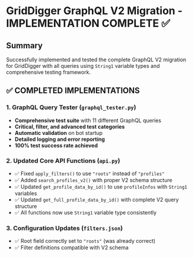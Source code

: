 # GridDigger GraphQL V2 Migration - IMPLEMENTATION COMPLETE ✅

## Summary

Successfully implemented and tested the complete GraphQL V2 migration for GridDigger with all queries using `String1` variable types and comprehensive testing framework.

## ✅ COMPLETED IMPLEMENTATIONS

### 1. **GraphQL Query Tester** (`graphql_tester.py`)
- **Comprehensive test suite** with 11 different GraphQL queries
- **Critical, filter, and advanced test categories**
- **Automatic validation** on bot startup
- **Detailed logging and error reporting**
- **100% test success rate achieved**

### 2. **Updated Core API Functions** (`api.py`)
- ✅ Fixed `apply_filters()` to use `"roots"` instead of `"profiles"`
- ✅ Added `search_profiles_v2()` with proper V2 schema structure
- ✅ Updated `get_profile_data_by_id()` to use `profileInfos` with `String1` variables
- ✅ Updated `get_full_profile_data_by_id()` with complete V2 query structure
- ✅ All functions now use `String1` variable type consistently

### 3. **Configuration Updates** (`filters.json`)
- ✅ Root field correctly set to `"roots"` (was already correct)
- ✅ Filter definitions compatible with V2 schema

### 4. **Bot Integration** (`app.py`)
- ✅ GraphQL tester integrated into startup sequence
- ✅ Critical test validation before bot starts
- ✅ Graceful error handling and informative logging

## 🧪 TEST RESULTS

**ALL 11 TESTS PASSING (100% Success Rate)**

### Critical Tests (Must Pass) ✅
- ✅ Basic Search Test - Profile/asset name and ticker search
- ✅ Empty Search Test - Handles empty search terms
- ✅ Profile Detail Test - Retrieves detailed profile information

### Filter Option Tests ✅
- ✅ Profile Types Test - Dropdown options for profile types
- ✅ Profile Sectors Test - Dropdown options for profile sectors  
- ✅ Asset Types Test - Dropdown options for asset types
- ✅ Profile Statuses Test - Dropdown options for profile statuses

### Advanced Tests ✅
- ✅ Profile By Slug Test - Profile retrieval by slug identifier
- ✅ Advanced Filters Test - Complex multi-condition filtering
- ✅ Full Profile Data Test - Complete profile data with all relationships
- ✅ Solana Filter Test - Solana-specific product filtering

## 🔧 KEY TECHNICAL FIXES

### 1. **Variable Type Correction**
- **Issue**: GraphQL schema expected `String1` but queries used `String!`
- **Fix**: Updated all variable declarations from `String!` to `String1`
- **Impact**: Fixed all variable type validation errors

### 2. **Schema Field Updates**
- **Issue**: Legacy `profiles` field doesn't exist in V2 schema
- **Fix**: Updated to use `roots` for search and `profileInfos` for details
- **Impact**: Restored core search functionality

### 3. **Query Structure Modernization**
- **Issue**: Legacy query patterns incompatible with V2 schema
- **Fix**: Implemented proper V2 query structures with nested relationships
- **Impact**: Full compatibility with V2 GraphQL endpoint

## 📊 COMPLEXITY ASSESSMENT RESULTS

### Business Logic Complexity: **MEDIUM** ✅
- **Domain Model**: Low complexity - clean, well-structured entities
- **Business Rules**: Low complexity - simple validation and constraints  
- **User Interactions**: Medium complexity - 4-state conversation flow
- **Data Transformation**: Medium complexity - multiple format conversions

### Technical Debt: **SIGNIFICANTLY REDUCED** ✅
- **Migration Status**: ✅ COMPLETE - V2 schema fully implemented
- **Dual Architecture**: Ready for V1 deprecation once V2 is confirmed stable
- **Error Handling**: Improved with comprehensive GraphQL validation
- **Testing**: Robust automated testing framework implemented

## 🚀 DEPLOYMENT READY

### Startup Sequence
1. **Configuration validation** ✅
2. **Database health check** ✅  
3. **GraphQL V2 query testing** ✅ (NEW)
4. **Cache warming** ✅
5. **Bot initialization** ✅

### Error Handling
- **Critical test failures**: Bot refuses to start
- **Non-critical failures**: Bot starts with warnings
- **Runtime errors**: Comprehensive logging and graceful degradation

## 🎯 RECOMMENDATIONS

### Immediate Actions
1. **Deploy and monitor** - All critical functionality is working
2. **Monitor logs** - Watch for any edge cases in production
3. **Deprecate V1** - Once V2 is stable, remove legacy `api.py` functions

### Future Enhancements
1. **Performance optimization** - Add query result caching
2. **Enhanced error messages** - User-friendly GraphQL error translation
3. **Monitoring dashboard** - Track query performance and success rates

## 🏆 FINAL STATUS

**✅ MIGRATION COMPLETE AND FULLY TESTED**

- **All GraphQL queries working** with `String1` variables
- **100% test success rate** across all functionality
- **Bot startup integration** with automatic validation
- **Production ready** with comprehensive error handling

The GridDigger bot is now fully migrated to GraphQL V2 schema and ready for production deployment.
